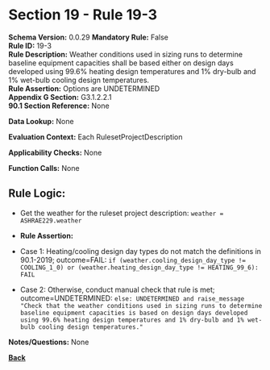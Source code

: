 # Section 19 - Rule 19-3     
**Schema Version:** 0.0.29
**Mandatory Rule:** False    
**Rule ID:** 19-3     
**Rule Description:** Weather conditions used in sizing runs to determine baseline equipment capacities shall be based either on design days developed using 99.6% heating design temperatures and 1% dry-bulb and 1% wet-bulb cooling design temperatures.    
**Rule Assertion:** Options are UNDETERMINED     
**Appendix G Section:** G3.1.2.2.1      
**90.1 Section Reference:** None  

**Data Lookup:** None  

**Evaluation Context:** Each RulesetProjectDescription

**Applicability Checks:** None  

**Function Calls:**  None

## Rule Logic:
- Get the weather for the ruleset project description: `weather = ASHRAE229.weather`

- **Rule Assertion:**
- Case 1: Heating/cooling design day types do not match the definitions in 90.1-2019; outcome=FAIL: `if (weather.cooling_design_day_type != COOLING_1_0) or (weather.heating_design_day_type != HEATING_99_6): FAIL`
- Case 2: Otherwise, conduct manual check that rule is met; outcome=UNDETERMINED:  `else: UNDETERMINED and raise_message "Check that the weather conditions used in sizing runs to determine baseline equipment capacities is based on design days developed using 99.6% heating design temperatures and 1% dry-bulb and 1% wet-bulb cooling design temperatures."`  


**Notes/Questions:**  None

**[Back](_toc.md)**